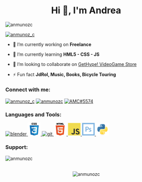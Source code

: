 <h1 align="center">Hi 👋, I'm Andrea</h1>
<p align="left"> <img src="https://komarev.com/ghpvc/?username=anmunozc&label=Profile%20views&color=0e75b6&style=flat" alt="anmunozc" /> </p>

<p align="left"> <a href="https://twitter.com/anmunoz_c" target="blank"><img src="https://img.shields.io/twitter/follow/anmunoz_c?logo=twitter&style=for-the-badge" alt="anmunoz_c" /></a> </p>

- 🔭 I’m currently working on **Freelance**

- 🌱 I’m currently learning **HML5 - CSS - JS**

- 👯 I’m looking to collaborate on [GetHype! VideoGame Store](https://www.facebook.com/GetHypeCL/)

- ⚡ Fun fact **JdRol, Music, Books, Bicycle Touring**

<h3 align="left">Connect with me:</h3>
<p align="left">
<a href="https://twitter.com/anmunoz_c" target="blank"><img align="center" src="https://raw.githubusercontent.com/rahuldkjain/github-profile-readme-generator/master/src/images/icons/Social/twitter.svg" alt="anmunoz_c" height="30" width="40" /></a>
<a href="https://linkedin.com/in/anmunozc" target="blank"><img align="center" src="https://raw.githubusercontent.com/rahuldkjain/github-profile-readme-generator/master/src/images/icons/Social/linked-in-alt.svg" alt="anmunozc" height="30" width="40" /></a>
<a href="https://discord.gg/AMC#5574" target="blank"><img align="center" src="https://raw.githubusercontent.com/rahuldkjain/github-profile-readme-generator/master/src/images/icons/Social/discord.svg" alt="AMC#5574" height="30" width="40" /></a>
</p>

<h3 align="left">Languages and Tools:</h3>
<p align="left"> <a href="https://www.blender.org/" target="_blank" rel="noreferrer"> <img src="https://download.blender.org/branding/community/blender_community_badge_white.svg" alt="blender" width="40" height="40"/> </a> <a href="https://www.w3schools.com/css/" target="_blank" rel="noreferrer"> <img src="https://raw.githubusercontent.com/devicons/devicon/master/icons/css3/css3-original-wordmark.svg" alt="css3" width="40" height="40"/> </a> <a href="https://git-scm.com/" target="_blank" rel="noreferrer"> <img src="https://www.vectorlogo.zone/logos/git-scm/git-scm-icon.svg" alt="git" width="40" height="40"/> </a> <a href="https://www.w3.org/html/" target="_blank" rel="noreferrer"> <img src="https://raw.githubusercontent.com/devicons/devicon/master/icons/html5/html5-original-wordmark.svg" alt="html5" width="40" height="40"/> </a> <a href="https://developer.mozilla.org/en-US/docs/Web/JavaScript" target="_blank" rel="noreferrer"> <img src="https://raw.githubusercontent.com/devicons/devicon/master/icons/javascript/javascript-original.svg" alt="javascript" width="40" height="40"/> </a> <a href="https://www.photoshop.com/en" target="_blank" rel="noreferrer"> <img src="https://raw.githubusercontent.com/devicons/devicon/master/icons/photoshop/photoshop-line.svg" alt="photoshop" width="40" height="40"/> </a> <a href="https://www.python.org" target="_blank" rel="noreferrer"> <img src="https://raw.githubusercontent.com/devicons/devicon/master/icons/python/python-original.svg" alt="python" width="40" height="40"/> </a> </p>

<h3 align="left">Support:</h3>
<p><a href="https://www.buymeacoffee.com/anmunozc"> <img align="left" src="https://cdn.buymeacoffee.com/buttons/v2/default-yellow.png" height="50" width="210" alt="anmunozc" /></a></p><br><br>

<p><img align="center" src="https://github-readme-stats.vercel.app/api/top-langs?username=anmunozc&show_icons=true&locale=en&layout=compact" alt="anmunozc" /></p>
